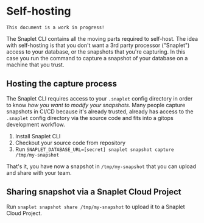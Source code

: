 # Self-hosting

`This document is a work in progress!`

The Snaplet CLI contains all the moving parts required to self-host.
The idea with self-hosting is that you don't want a 3rd party processor ("Snaplet") access to your database, or the snapshots that you're capturing.
In this case you run the command to capture a snapshot of your database on a machine that you trust.

## Hosting the capture process

The Snaplet CLI requires access to your `.snaplet` config directory in order to know _how you want to modify your snapshots._
Many people capture snapshots in CI/CD because it's already trusted, already has access to the `.snaplet` config directory via the source code and fits into a gitops development workflow.

1. Install Snaplet CLI
2. Checkout your source code from repository
3. Run `SNAPLET_DATABASE_URL=[secret] snaplet snapshot capture /tmp/my-snapshot` 

That's it, you have now a snapshot in `/tmp/my-snapshot` that you can upload and share with your team.

## Sharing snapshot via a Snaplet Cloud Project

Run `snaplet snapshot share /tmp/my-snapshot` to upload it to a Snaplet Cloud Project.
